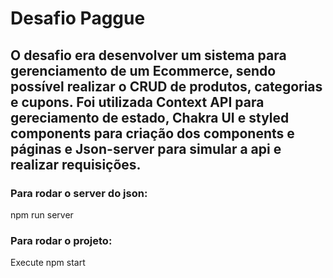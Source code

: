 # Desafio Paggue

## O desafio era desenvolver um sistema para gerenciamento de um Ecommerce, sendo possível realizar o CRUD de produtos, categorias e cupons. Foi utilizada Context API para gereciamento de estado, Chakra UI e styled components para criação dos components e páginas e Json-server para simular a api e realizar requisições.  

### Para rodar o server do json:

npm run server 

### Para rodar o projeto:

Execute npm start
